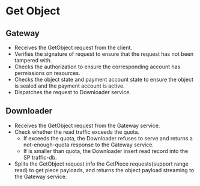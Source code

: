 # Get Object

## Gateway 
* Receives the GetObject request from the client.
* Verifies the signature of request to ensure that the request has not been tampered with.
* Checks the authorization to ensure the corresponding account has permissions on resources.
* Checks the object state and payment account state to ensure the object is sealed and the payment account is active.
* Dispatches the request to Downloader service.

## Downloader
* Receives the GetObject request from the Gateway service.
* Check whether the read traffic exceeds the quota.
  * If exceeds the quota, the Downloader refuses to serve and returns a not-enough-quota response to the Gateway service.
  * If is smaller than quota, the Downloader insert read record into the SP traffic-db.
* Splits the GetObject request info the GetPiece requests(support range read) to get piece payloads, and returns the object payload streaming to the Gateway service.
